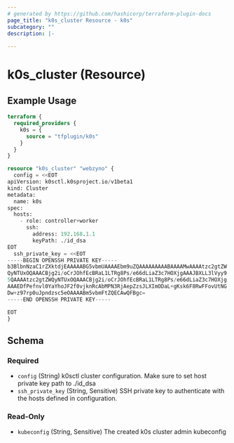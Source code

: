 ```yaml
---
# generated by https://github.com/hashicorp/terraform-plugin-docs
page_title: "k0s_cluster Resource - k0s"
subcategory: ""
description: |-
  
---
```


# k0s_cluster (Resource)



## Example Usage

```terraform
terraform {
  required_providers {
    k0s = {
      source = "tfplugin/k0s"
    }
  }
}

resource "k0s_cluster" "webzyno" {
  config = <<EOT
apiVersion: k0sctl.k0sproject.io/v1beta1
kind: Cluster
metadata:
  name: k0s
spec:
  hosts:
    - role: controller+worker
      ssh:
        address: 192.168.1.1
        keyPath: ./id_dsa
EOT
  ssh_private_key = <<EOT
-----BEGIN OPENSSH PRIVATE KEY-----
b3BlbnNzaC1rZXktdjEAAAAABG5vbmUAAAAEbm9uZQAAAAAAAAABAAAAMwAAAAtzc2gtZW
QyNTUxOQAAACBjg2i/oCrJOhfEcBRaL1LTRg8Ps/e66dLiaZ3c7HOXjgAAAJBXLL3lVyy9
5QAAAAtzc2gtZWQyNTUxOQAAACBjg2i/oCrJOhfEcBRaL1LTRg8Ps/e66dLiaZ3c7HOXjg
AAAEDfPefnvl0YaYhoJF2f0vjknRcAbMPN3RjAepZzsJLXImODaL+gKsk6F8RwFFovUtNG
Dw+z97rp0uJpndzsc5eOAAAABm5vbmFtZQECAwQFBgc=
-----END OPENSSH PRIVATE KEY-----

EOT
}
```

<!-- schema generated by tfplugindocs -->
## Schema

### Required

- `config` (String) k0sctl cluster configuration. Make sure to set host private key path to ./id_dsa
- `ssh_private_key` (String, Sensitive) SSH private key to authenticate with the hosts defined in configuration.

### Read-Only

- `kubeconfig` (String, Sensitive) The created k0s cluster admin kubeconfig



